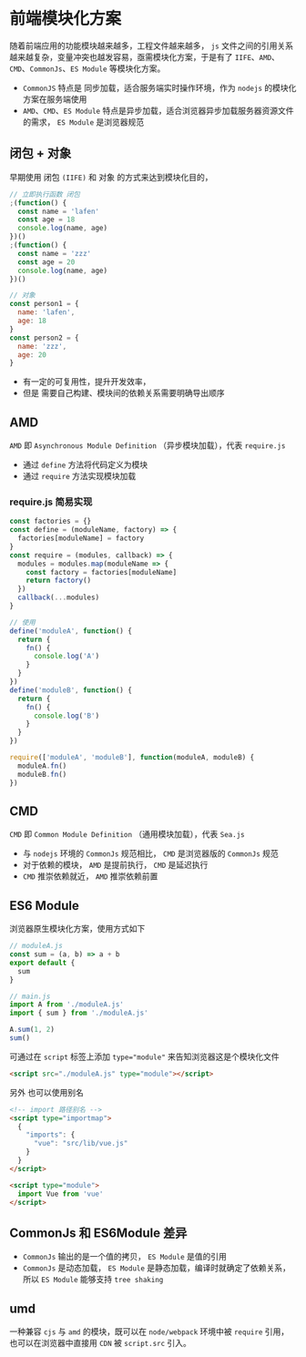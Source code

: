 # 前端模块化方案

随着前端应用的功能模块越来越多，工程文件越来越多， `js` 文件之间的引用关系越来越复杂，变量冲突也越发容易，亟需模块化方案，于是有了 `IIFE`、`AMD`、`CMD`、`CommonJs`、`ES Module` 等模块化方案。

- `CommonJS` 特点是 同步加载，适合服务端实时操作环境，作为 `nodejs` 的模块化方案在服务端使用
- `AMD`、`CMD`、`ES Module` 特点是异步加载，适合浏览器异步加载服务器资源文件的需求， `ES Module` 是浏览器规范

## 闭包 + 对象

早期使用 闭包 `(IIFE)` 和 对象 的方式来达到模块化目的，

```js
// 立即执行函数 闭包
;(function() {
  const name = 'lafen'
  const age = 18
  console.log(name, age)
})()
;(function() {
  const name = 'zzz'
  const age = 20
  console.log(name, age)
})()

// 对象
const person1 = {
  name: 'lafen',
  age: 18
}
const person2 = {
  name: 'zzz',
  age: 20
}
```

- 有一定的可复用性，提升开发效率，
- 但是 需要自己构建、模块间的依赖关系需要明确导出顺序


## AMD

`AMD` 即 `Asynchronous Module Definition` （异步模块加载），代表 `require.js`

- 通过 `define` 方法将代码定义为模块
- 通过 `require` 方法实现模块加载

### require.js 简易实现

```js
const factories = {}
const define = (moduleName, factory) => {
  factories[moduleName] = factory
}
const require = (modules, callback) => {
  modules = modules.map(moduleName => {
    const factory = factories[moduleName]
    return factory()
  })
  callback(...modules)
}

// 使用
define('moduleA', function() {
  return {
    fn() {
      console.log('A')
    }
  }
})
define('moduleB', function() {
  return {
    fn() {
      console.log('B')
    }
  }
})

require(['moduleA', 'moduleB'], function(moduleA, moduleB) {
  moduleA.fn()
  moduleB.fn()
})
```

## CMD

`CMD` 即 `Common Module Definition` （通用模块加载），代表 `Sea.js`

- 与 `nodejs` 环境的 `CommonJs` 规范相比， `CMD` 是浏览器版的 `CommonJs` 规范
- 对于依赖的模块， `AMD` 是提前执行， `CMD` 是延迟执行
- `CMD` 推崇依赖就近， `AMD` 推崇依赖前置


## ES6 Module

浏览器原生模块化方案，使用方式如下

```js
// moduleA.js
const sum = (a, b) => a + b
export default {
  sum
}

// main.js
import A from './moduleA.js'
import { sum } from './moduleA.js'

A.sum(1, 2)
sum()
```

可通过在 `script` 标签上添加 `type="module"` 来告知浏览器这是个模块化文件

```html
<script src="./moduleA.js" type="module"></script>
```

另外 也可以使用别名

```html
<!-- import 路径别名 -->
<script type="importmap">
  {
    "imports": {
      "vue": "src/lib/vue.js"
    }
  }
</script>

<script type="module">
  import Vue from 'vue'
</script>
```


## CommonJs 和 ES6Module 差异

- `CommonJs` 输出的是一个值的拷贝， `ES Module` 是值的引用
- `CommonJs` 是动态加载， `ES Module` 是静态加载，编译时就确定了依赖关系，所以 `ES Module` 能够支持 `tree shaking`


## umd

一种兼容 `cjs` 与 `amd` 的模块，既可以在 `node/webpack` 环境中被 `require` 引用，也可以在浏览器中直接用 `CDN` 被 `script.src` 引入。
